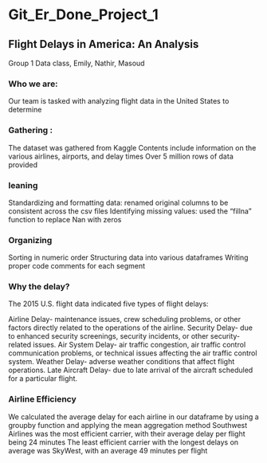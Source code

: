 # Git_Er_Done_Project_1
## Flight Delays in America: An Analysis
Group 1 Data class, Emily, Nathir, Masoud

### Who we are:
Our team is tasked with analyzing flight data in the United States to determine

### Gathering :
The dataset was gathered from Kaggle
Contents include information on the various airlines, airports, and delay times
Over 5 million rows of data provided

### leaning
Standardizing and formatting data: renamed original columns to be consistent across the csv files
Identifying missing values: used the “fillna” function to replace Nan with zeros

### Organizing
Sorting in numeric order
Structuring data into various dataframes
Writing proper code comments for each segment 

### Why the delay?
The 2015 U.S. flight data indicated five types of flight delays:

Airline Delay- maintenance issues, crew scheduling problems, or other factors directly related to the operations of the airline.
Security Delay- due to enhanced security screenings, security incidents, or other security-related issues.
Air System Delay- air traffic congestion, air traffic control communication problems, or technical issues affecting the air traffic control system.
Weather Delay- adverse weather conditions that affect flight operations.
Late Aircraft Delay- due to late arrival of the aircraft scheduled for a particular flight. 

### Airline Efficiency  
We calculated the average delay for each airline in our dataframe by using a groupby function and applying the mean aggregation method
Southwest Airlines was the most efficient carrier, with their average delay per flight being 24 minutes
The least efficient carrier with the longest delays on average was SkyWest, with an average 49 minutes per flight



